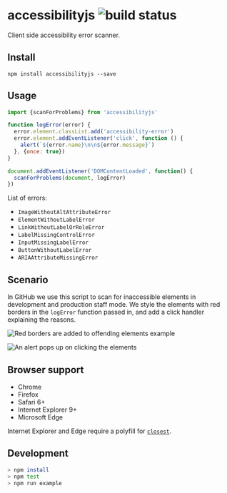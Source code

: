 # accessibilityjs ![build status](https://travis-ci.org/github/accessibilityjs.svg?branch=master)

Client side accessibility error scanner.

## Install

```
npm install accessibilityjs --save
```

## Usage

```javascript
import {scanForProblems} from 'accessibilityjs'

function logError(error) {
  error.element.classList.add('accessibility-error')
  error.element.addEventListener('click', function () {
    alert(`${error.name}\n\n${error.message}`)
  }, {once: true})
}

document.addEventListener('DOMContentLoaded', function() {
  scanForProblems(document, logError)
})
```

List of errors:

- `ImageWithoutAltAttributeError`
- `ElementWithoutLabelError`
- `LinkWithoutLabelOrRoleError`
- `LabelMissingControlError`
- `InputMissingLabelError`
- `ButtonWithoutLabelError`
- `ARIAAttributeMissingError`

## Scenario

In GitHub we use this script to scan for inaccessible elements in development and production staff mode. We style the elements with red borders in the `logError` function passed in, and add a click handler explaining the reasons.

![Red borders are added to offending elements example](https://user-images.githubusercontent.com/1153134/31491689-bb8d8068-af0d-11e7-862b-01b059e13ba1.png)

![An alert pops up on clicking the elements](https://user-images.githubusercontent.com/1153134/31491972-c8547512-af0e-11e7-9d0d-db116eb7cf58.png)

## Browser support

- Chrome
- Firefox
- Safari 6+
- Internet Explorer 9+
- Microsoft Edge

Internet Explorer and Edge require a polyfill for [`closest`](https://developer.mozilla.org/en-US/docs/Web/API/Element/closest#Polyfill).

## Development

```bash
> npm install
> npm test
> npm run example
```
